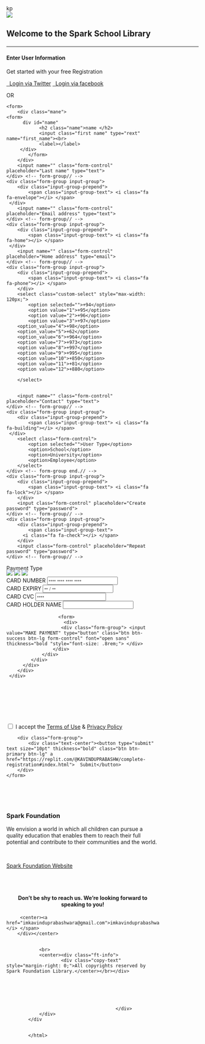 <html>

<head>
	
</head>

<body>
	kp
</body>






<div class="ft-left">
	<div class="ft-logo">
		<img src="https://www.spark.lk/wp-content/themes/sparkLk/images/spark-logo.svg"> 
          <h2><p class="text-center"><b>Welcome to the Spark School Library</b></h2></a></p>
<hr>





<div class="card bg-light">
<article class="card-body mx-auto" style="max-width: 400px;">
	<h4 class="card-title mt-3 text-center">Enter User Information</h4>
	<p class="text-center">Get started with your free Registration</p>
	<p>

  <a href="" class="btn btn-block btn-twitter"> <i class="fab fa-twitter"></i>   Login via Twitter</a>
		<a href="" class="btn btn-block btn-facebook"> <i class="fab fa-facebook-f"></i>   Login via facebook</a>
	</p>
	<p class="divider-text">
        <span class="bg-light">OR</span>
    </p>
	
	
	<form>
		<div class="mane">
	<form>
		  div id="name"
				<h2 class="name">name </h2>
				<input class="first name" type="rext" name="first_name"><br>
				<label></label>
		 </div>
			</form>
		</div>
        <input name="" class="form-control" placeholder="Last name" type="text">
    </div> <!-- form-group// -->
    <div class="form-group input-group">
    	<div class="input-group-prepend">
		    <span class="input-group-text"> <i class="fa fa-envelope"></i> </span>
     </div>
        <input name="" class="form-control" placeholder="Email address" type="text">
    </div> <!-- form-group// -->
    <div class="form-group input-group">
    	<div class="input-group-prepend">
		    <span class="input-group-text"> <i class="fa fa-home"></i> </span>
     </div>
        <input name="" class="form-control" placeholder="Home address" type="email">
    </div> <!-- form-group// -->
    <div class="form-group input-group">
    	<div class="input-group-prepend">
		    <span class="input-group-text"> <i class="fa fa-phone"></i> </span>
		</div>
		<select class="custom-select" style="max-width: 120px;">
		    <option selected="">+94</option>
		    <option value="1">+95</option>
		    <option value="2">+96</option>
		    <option value="3">+97</option>
        <option_value="4">+98</option>
        <option_value="5">+62</option>
        <option_value="6">+964</option>
        <option value="7">+973</option>
        <option value="8">+997</option>
        <option value="9">+995</option>
        <option value="10">+850</option>
        <option value="11">+81</option>
        <option value="12">+880</option>

		</select>
    
    
    	<input name="" class="form-control" placeholder="Contact" type="text">
    </div> <!-- form-group// -->
    <div class="form-group input-group">
    	<div class="input-group-prepend">
		    <span class="input-group-text"> <i class="fa fa-building"></i> </span>
	 </div>
		<select class="form-control">
			<option selected="">User Type</option>
			<option>School</option>
			<option>University</option>
			<option>Employee</option>
		</select>
	</div> <!-- form-group end.// -->
    <div class="form-group input-group">
    	<div class="input-group-prepend">
		    <span class="input-group-text"> <i class="fa fa-lock"></i> </span>
		</div>
        <input class="form-control" placeholder="Create password" type="password">
    </div> <!-- form-group// -->
    <div class="form-group input-group">
    	<div class="input-group-prepend">
		    <span class="input-group-text">
          <i class="fa fa-check"></i> </span>
		</div>
        <input class="form-control" placeholder="Repeat password" type="password">
    </div> <!-- form-group// -->                               


<script src="https://cdnjs.cloudflare.com/ajax/libs/jquery.payment/3.0.0/jquery.payment.min.js"></script>
<div class="padding">
    <div class="row">
        <div class="container-fluid d-flex justify-content-center">
            <div class="col-sm-8 col-md-6">
                <div class="card">
                    <div class="card-header">
                        <div class="row">
                            <div class="col-md-6"> <span>Payment Type</span> </div>
                            <div class="col-md-6 text-right" style="margin-top: -5px;"> <img src="https://img.icons8.com/color/36/000000/visa.png"> <img src="https://img.icons8.com/color/36/000000/mastercard.png"> <img src="https://img.icons8.com/color/36/000000/amex.png"> </div>
                        </div>
                    </div>
                    <div class="card-body" style="height: 350px" >
                        <div class="form-group"> <label for="cc-number" class="control-label">CARD NUMBER</label> <input id="cc-number" type="tel" class="input-lg form-control cc-number" autocomplete="cc-number" placeholder="•••• •••• •••• ••••" required> </div>
                        <div class="row">
                            <div class="col-md-6">
                                <div class="form-group"> <label for="cc-exp" class="control-label">CARD EXPIRY</label> <input id="cc-exp" type="tel" class="input-lg form-control cc-exp" autocomplete="cc-exp" placeholder="•• / ••" required> </div>
                            </div>
                            <div class="col-md-6">
                                <div class="form-group"> <label for="cc-cvc" class="control-label">CARD CVC</label> <input id="cc-cvc" type="tel" class="input-lg form-control cc-cvc" autocomplete="off" placeholder="••••" required> </div>
                            </div>
                        </div>
                        <div class="form-group"> <label for="numeric" class="control-label">CARD HOLDER NAME</label> <input type="text" class="input-lg form-control"> 
                       </div>
                         
                       <form>
                         <div>
                        <div class="form-group"> <input value="MAKE PAYMENT" type="button" class="btn btn-success btn-lg form-control" font="open sans" thickness="bold "style="font-size: .8rem;"> </div>
                     </div>
                 </div>
             </div>
          </div>
        </div>
     </div>
</div>
</form>
<br>
<p>
	</div>
        </div>
        <div class="form-group">
</p>




</div>
<div class="text-center"><label class="checkbox-inline"><input type="checkbox" required="required"> I accept the <a href="#">Terms of Use</a> &amp; <a href="#">Privacy Policy</a></label>
		</div>
	
	
		<div class="form-group">
            <div class="text-center"><button type="submit" text size="10pt" thickness="bold" class="btn btn-primary btn-lg" a href="https://replit.com/@KAVINDUPRABASHW/complete-registration#index.html">  Submit</button>
        </div>
    </form>
<form>
<br>
<br><br>
<article class="bg-secondary mb-3">  
<div class="card-body text-center">
    <h3 class="text-white mt-3">Spark Foundation</h3>
<p class="h5 text-white">We envision a world in which all children can pursue a quality education that enables them to reach their full potential and contribute to their communities and the world.</p>   <br>
<p><a class="btn btn-warning" target="_blank" href="https://www.spark.lk/our-programmes/spark-foundation.html"> Spark Foundation Website
 <i class="fa fa-window-restore"></i></a></p>
</div>
<br><br>
</article>



<footer>
		<div class="footer-wrap">
			<div class="ft-top">
				<div class="ft-left">
					<div class="ft-left-desc">
						<center><h4>Don’t be shy to reach us. We’re looking forward to speaking to you!</h4></center>
					</div>
				
				
			


    
		 <center><a href="imkavinduprabashwara@gmail.com">imkavinduprabashwara@gmail.com</a></i> </span>
		</div></center>


				<br>			
				<center><div class="ft-info">
						<div class="copy-text" style="margin-right: 0;">All copyrights reserved by Spark Foundation Library.</center></br></div>






											</div>
				</div>
			</div
			
			
			</html>
